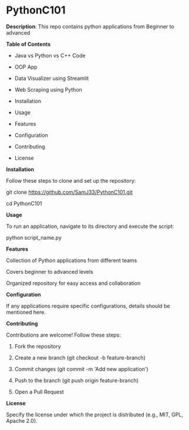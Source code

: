 # PythonC101

**Description**:
This repo contains python applications from Beginner to advanced

**Table of Contents**

- Java vs Python vs C++ Code

- OOP App

- Data Visualizer using Streamlit

- Web Scraping using Python

- Installation

- Usage

- Features

- Configuration

- Contributing

- License


**Installation**

Follow these steps to clone and set up the repository:

git clone https://github.com/SamJ33/PythonC101.git

cd PythonC101

**Usage**

To run an application, navigate to its directory and execute the script:

python script_name.py

**Features**

Collection of Python applications from different teams

Covers beginner to advanced levels

Organized repository for easy access and collaboration

**Configuration**

If any applications require specific configurations, details should be mentioned here.

**Contributing**

Contributions are welcome! Follow these steps:

1. Fork the repository

2. Create a new branch (git checkout -b feature-branch)

3. Commit changes (git commit -m 'Add new application')

4. Push to the branch (git push origin feature-branch)

5. Open a Pull Request

**License**

Specify the license under which the project is distributed (e.g., MIT, GPL, Apache 2.0).


